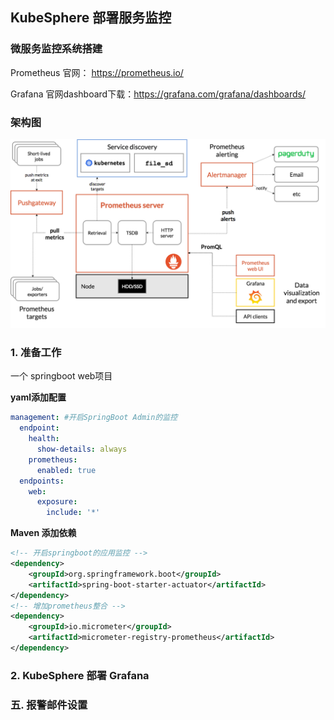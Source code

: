 ## KubeSphere 部署服务监控

### 微服务监控系统搭建



Prometheus 官网： https://prometheus.io/

Grafana 官网dashboard下载：https://grafana.com/grafana/dashboards/



### 架构图

![image-20220718192603630](images/image-20220718192603630.png)

### 1. 准备工作

一个 springboot web项目

**yaml添加配置**

```yaml
management: #开启SpringBoot Admin的监控
  endpoint:
    health:
      show-details: always
    prometheus:
      enabled: true
  endpoints:
    web:
      exposure:
        include: '*'
```

**Maven 添加依赖**

```xml
<!-- 开启springboot的应用监控 -->
<dependency>
    <groupId>org.springframework.boot</groupId>
    <artifactId>spring-boot-starter-actuator</artifactId>
</dependency>
<!-- 增加prometheus整合 -->
<dependency>
    <groupId>io.micrometer</groupId>
    <artifactId>micrometer-registry-prometheus</artifactId>
</dependency>
```



### 2. KubeSphere 部署 Grafana













### 五. 报警邮件设置













